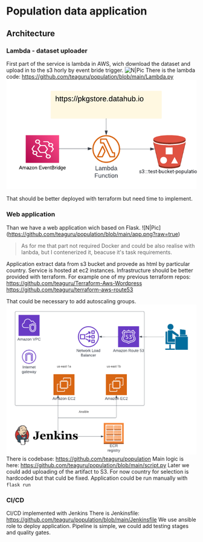 # Population data application
## Architecture
### Lambda - dataset uploader
First part of the service is lambda in AWS, wich download the dataset and upload in to the s3 horly by event bride trigger.
![N|Pic](hhttps://github.com/teaguru/population/blob/main/lambda_schedule.png?raw=true)
There is the lambda code:
https://github.com/teaguru/population/blob/main/Lambda.py
![N|Pic](https://github.com/teaguru/population/blob/main/lambda.png?raw=true)

That should be better deployed with terraform but need time to implement.

### Web application
Than we have a web application wich based on Flask.
![N|Pic] (https://github.com/teaguru/population/blob/main/app.png?raw=true)
> As for me that part not required Docker and could be also realise with lanbda, but I contenerized it, beacuse it's task requirements.

Application extract data from s3 bucket and provede as html by particular country.
Service is hosted at ec2 instances.
Infrastructure should be better provided with terraform.
For example one of my previous terraform repos:
https://github.com/teaguru/Terraform-Aws-Wordpress
https://github.com/teaguru/terraform-aws-route53

That could be necessary to add autoscaling groups.
![N|Pic](https://github.com/teaguru/population/blob/main/Cloud_Architecture.png?raw=true)
There is codebase:
https://github.com/teaguru/population
Main logic is here:
https://github.com/teaguru/population/blob/main/script.py
Later we could add uploading of the artifact to S3. For now country for selection is hardcoded but that culd be fixed.
Application could be run manually with 
``flask run``

### CI/CD
CI/CD implemented with Jenkins
There is Jenkinsfile:
https://github.com/teaguru/population/blob/main/Jenkinsfile
We use ansible role to deploy application.
Pipeline is simple, we could add testing stages and quality gates.

